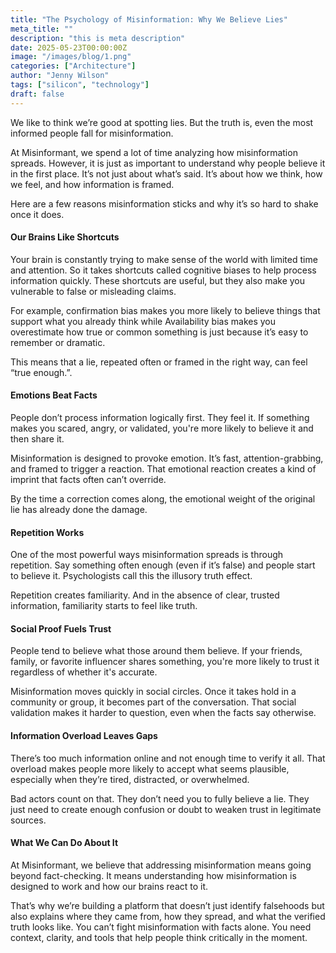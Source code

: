 ```yaml
---
title: "The Psychology of Misinformation: Why We Believe Lies"
meta_title: ""
description: "this is meta description"
date: 2025-05-23T00:00:00Z
image: "/images/blog/1.png"
categories: ["Architecture"]
author: "Jenny Wilson"
tags: ["silicon", "technology"]
draft: false
---
```


We like to think we’re good at spotting lies. But the truth is, even the most informed people fall for misinformation.

At Misinformant, we spend a lot of time analyzing how misinformation spreads. However, it is just as important to understand why people believe it in the first place. It’s not just about what’s said. It’s about how we think, how we feel, and how information is framed.

Here are a few reasons misinformation sticks and why it’s so hard to shake once it does.

#### Our Brains Like Shortcuts

Your brain is constantly trying to make sense of the world with limited time and attention. So it takes shortcuts called cognitive biases to help process information quickly. These shortcuts are useful, but they also make you vulnerable to false or misleading claims.

For example, confirmation bias makes you more likely to believe things that support what you already think while Availability bias makes you overestimate how true or common something is just because it’s easy to remember or dramatic.

This means that a lie, repeated often or framed in the right way, can feel “true enough.”.

#### Emotions Beat Facts

People don’t process information logically first. They feel it. If something makes you scared, angry, or validated, you're more likely to believe it and then share it.

Misinformation is designed to provoke emotion. It’s fast, attention-grabbing, and framed to trigger a reaction. That emotional reaction creates a kind of imprint that facts often can’t override.

By the time a correction comes along, the emotional weight of the original lie has already done the damage.

#### Repetition Works

One of the most powerful ways misinformation spreads is through repetition. Say something often enough (even if it’s false) and people start to believe it. Psychologists call this the illusory truth effect.

Repetition creates familiarity. And in the absence of clear, trusted information, familiarity starts to feel like truth.

#### Social Proof Fuels Trust

People tend to believe what those around them believe. If your friends, family, or favorite influencer shares something, you're more likely to trust it regardless of whether it's accurate.

Misinformation moves quickly in social circles. Once it takes hold in a community or group, it becomes part of the conversation. That social validation makes it harder to question, even when the facts say otherwise.

#### Information Overload Leaves Gaps

There’s too much information online and not enough time to verify it all. That overload makes people more likely to accept what seems plausible, especially when they’re tired, distracted, or overwhelmed.

Bad actors count on that. They don’t need you to fully believe a lie. They just need to create enough confusion or doubt to weaken trust in legitimate sources.

#### What We Can Do About It

At Misinformant, we believe that addressing misinformation means going beyond fact-checking. It means understanding how misinformation is designed to work and how our brains react to it.

That’s why we’re building a platform that doesn’t just identify falsehoods but also explains where they came from, how they spread, and what the verified truth looks like. You can’t fight misinformation with facts alone. You need context, clarity, and tools that help people think critically in the moment.
